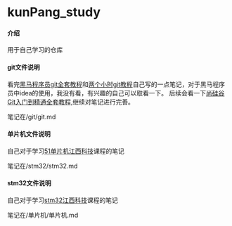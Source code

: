 # kunPang_study

#### 介绍
用于自己学习的仓库



#### git文件说明

看完[黑马程序员git全套教程](https://www.bilibili.com/video/BV1MU4y1Y7h5?spm_id_from=333.788.videopod.episodes&vd_source=5f8610a33e469a605635adbbdcc8c98e)和[两个小时git教程](https://www.bilibili.com/video/BV1HM411377j?spm_id_from=333.788.videopod.sections&vd_source=5f8610a33e469a605635adbbdcc8c98)自己写的一点笔记，对于黑马程序员中idea的使用，我没有看，有兴趣的自己可以取看一下。
后续会看一下[尚硅谷Git入门到精通全套教程](https://www.bilibili.com/video/BV1vy4y1s7k6?spm_id_from=333.788.videopod.episodes&vd_source=5f8610a33e469a605635adbbdcc8c98e),继续对笔记进行完善。



笔记在/git/git.md


#### 单片机文件说明

自己对于学习[51单片机江西科技](https://www.bilibili.com/video/BV1Mb411e7re/?spm_id_from=333.337.search-card.all.click&vd_source=5f8610a33e469a605635adbbdcc8c98e)课程的笔记



笔记在/stm32/stm32.md

#### stm32文件说明

自己对于学习[stm32江西科技](https://www.bilibili.com/video/BV1th411z7sn/?spm_id_from=333.337.search-card.all.click&vd_source=5f8610a33e469a605635adbbdcc8c98e)课程的笔记



笔记在/单片机/单片机.md
